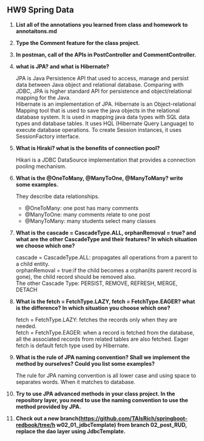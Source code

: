 ## HW9 Spring Data

1. **List all of the annotations you learned from class and homework to annotaitons.md**


2. **Type the Comment feature for the class project.**
 

3. **In postman, call of the APIs in PostController and CommentController.**


4. **what is JPA? and what is Hibernate?**

   JPA is Java Persistence API that used to access, manage and persist data between Java object and relational database.
   Comparing with JDBC, JPA is higher standard API for persistence and object/relational mapping for the Java.  
Hibernate is an implementation of JPA. 
Hibernate is an Object-relational Mapping tool that is used to save the java objects in the relational database system.
It is used in mapping java data types with SQL data types and database tables. It uses HQL (Hibernate Query Language) to execute database operations. To create Session instances, it uses SessionFactory interface.


5. **What is Hiraki? what is the benefits of connection pool?**

    Hikari is a JDBC DataSource implementation that provides a connection pooling mechanism.


6. **What is the @OneToMany, @ManyToOne, @ManyToMany? write some examples.**

    They describe data relationships.
    - @OneToMany: one post has many comments
    - @ManyToOne: many comments relate to one post
    - @ManyToMany: many students select many classes


7. **What is the cascade = CascadeType.ALL, orphanRemoval = true? and what
   are the other CascadeType and their features? In which situation we choose
   which one?**

   cascade = CascadeType.ALL: propagates all operations from a parent to a child entity.  
   orphanRemoval = true:if the child becomes a orphan(its parent record is gone), the child record should be removed also.  
   The other Cascade Type: PERSIST, REMOVE, REFRESH, MERGE, DETACH


8. **What is the fetch = FetchType.LAZY, fetch = FetchType.EAGER? what is the
   difference? In which situation you choose which one?**

   fetch = FetchType.LAZY: fetches the records only when they are needed.  
   fetch = FetchType.EAGER:  when a record is fetched from the database, all the associated records from related tables are also fetched. Eager fetch is default fetch type used by Hibernate.   


9. **What is the rule of JPA naming convention? Shall we implement the method by
   ourselves? Could you list some examples?**

   The rule for JPA naming convention is all lower case and using space to separates words. When it matches to database.


10. **Try to use JPA advanced methods in your class project. In the repository layer,
    you need to use the naming convention to use the method provided by JPA.**


11. **Check out a new branch(https://github.com/TAIsRich/springboot-redbook/tree/h
    w02_01_jdbcTemplate) from branch 02_post_RUD, replace the dao layer using
    JdbcTemplate.**
